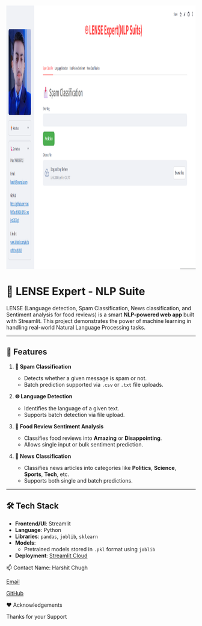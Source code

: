 <img src="LENS_pic.png" width="1000" height="700"/>

# 🤖 LENSE Expert - NLP Suite

LENSE (Language detection, Spam Classification, News classification, and Sentiment analysis for food reviews) is a smart **NLP-powered web app** built with Streamlit. This project demonstrates the power of machine learning in handling real-world Natural Language Processing tasks.

---

## 📌 Features

1. **📩 Spam Classification**
   - Detects whether a given message is spam or not.
   - Batch prediction supported via `.csv` or `.txt` file uploads.

2. **🌐 Language Detection**
   - Identifies the language of a given text.
   - Supports batch detection via file upload.

3. **🍔 Food Review Sentiment Analysis**
   - Classifies food reviews into **Amazing** or **Disappointing**.
   - Allows single input or bulk sentiment prediction.

4. **📰 News Classification**
   - Classifies news articles into categories like **Politics**, **Science**, **Sports**, **Tech**, etc.
   - Supports both single and batch predictions.

---

## 🛠 Tech Stack

- **Frontend/UI**: Streamlit
- **Language**: Python
- **Libraries**: `pandas`, `joblib`, `sklearn`
- **Models**:
  - Pretrained models stored in `.pkl` format using `joblib`
- **Deployment**: [Streamlit Cloud](https://2025lensproject.streamlit.app/)

📫 Contact
Name: Harshit Chugh

[Email](10harshit2003@gmail.com)

[GitHub](https://github.com/HarshitChugh0628/LENS_project2025.git)

❤️ Acknowledgements

Thanks for your Support
